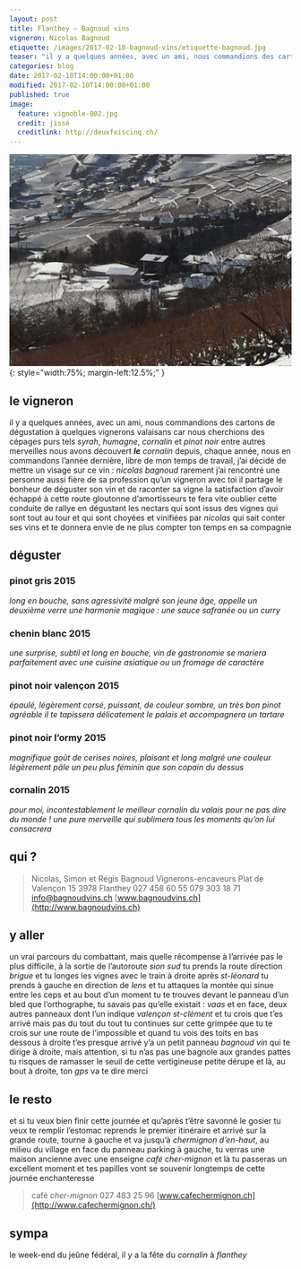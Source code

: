```yaml
---
layout: post
title: Flanthey – Bagnoud vins
vigneron: Nicolas Bagnoud
etiquette: /images/2017-02-10-bagnoud-vins/etiquette-bagnoud.jpg
teaser: "il y a quelques années, avec un ami, nous commandions des cartons de dégustation à quelques vignerons valaisans car nous cherchions des cépages purs tels syrah, humagne, cornalin et pinot noir entre autres merveilles nous avons découvert le cornalin..."
categories: blog
date: 2017-02-10T14:00:00+01:00
modified: 2017-02-10T14:00:00+01:00
published: true
image:
  feature: vignoble-002.jpg
  credit: jissé
  creditlink: http://deuxfoiscinq.ch/
---
```


![étiquette bagnoud vins](/images/2017-02-10-bagnoud-vins/domaine-bagnoud.jpg){: style="width:75%; margin-left:12.5%;" }

## le vigneron
il y a quelques années, avec un ami, nous commandions des cartons de dégustation à quelques vignerons valaisans car nous cherchions des cépages purs tels *syrah*, *humagne*, *cornalin* et *pinot noir* entre autres merveilles nous avons découvert ***le*** *cornalin*
depuis, chaque année, nous en commandons
l’année dernière, libre de mon temps de travail, j’ai décidé de mettre un visage sur ce vin : *nicolas bagnoud*
rarement j’ai rencontré une personne aussi fière de sa profession qu’un vigneron
avec toi il partage le bonheur de déguster son vin et de raconter sa vigne
la satisfaction d’avoir échappé à cette route gloutonne d’amortisseurs te fera vite oublier cette conduite de rallye en dégustant les nectars qui sont issus des vignes qui sont tout au tour et qui sont choyées et vinifiées par *nicolas* qui sait conter ses vins et te donnera envie de ne plus compter ton temps en sa compagnie

## déguster

### pinot gris 2015
*long en bouche, sans agressivité malgré son jeune âge, appelle un deuxième verre
une harmonie magique : une sauce safranée ou un curry*

### chenin blanc 2015
*une surprise, subtil et long en bouche, vin de gastronomie
se mariera parfaitement avec une cuisine asiatique ou un fromage de caractère*

### pinot noir valençon 2015
*épaulé, légèrement corsé, puissant, de couleur sombre, un très bon pinot
agréable il te tapissera délicatement le palais et accompagnera un tartare*

### pinot noir l’ormy 2015
*magnifique goût de cerises noires, plaisant et long malgré une couleur légèrement pâle un peu plus féminin que son copain du dessus*

### cornalin 2015
*pour moi, incontestablement le meilleur *cornalin* du *valais* pour ne pas dire du monde !
une pure merveille qui sublimera tous les moments qu’on lui consacrera*

## qui ?
> Nicolas, Simon et Régis Bagnoud
> Vignerons-encaveurs
> Plat de Valençon 15
> 3978 Flanthey
> 027 458 60 55
> 079 303 18 71
> [info@bagnoudvins.ch](mailto:info@bagnoudvins.ch)
> [www.bagnoudvins.ch](http://www.bagnoudvins.ch)

## y aller
un vrai parcours du combattant, mais quelle récompense à l’arrivée
pas le plus difficile, à la sortie de l’autoroute *sion sud* tu prends la route direction *brigue* et tu longes les vignes avec le train à droite
après *st-léonard* tu prends à gauche en direction de *lens* et tu attaques la montée qui sinue entre les ceps et au bout d’un moment tu te trouves devant le panneau d’un bled que l’orthographe, tu savais pas qu’elle existait : *vaas* et en face, deux autres panneaux dont l’un indique *valençon st-clément* et tu crois que t’es arrivé mais pas du tout du tout
tu continues sur cette grimpée que tu te crois sur une route de l’impossible et quand tu vois des toits en bas dessous à droite t’es presque arrivé
y’a un petit panneau *bagnoud vin* qui te dirige à droite, mais attention, si tu n’as pas une bagnole aux grandes pattes tu risques de ramasser le seuil de cette vertigineuse petite dérupe
et là, au bout à droite, ton *gps* va te dire merci

## le resto
et si tu veux bien finir cette journée et qu’après t’être savonné le gosier tu veux te remplir l’estomac reprends le premier itinéraire et arrivé sur la grande route, tourne à gauche et va jusqu’à *chermignon d’en-haut*, au milieu du village en face du panneau parking à gauche, tu verras une maison ancienne avec une enseigne *café cher-mignon*
et là tu passeras un excellent moment et tes papilles vont se souvenir longtemps de cette journée enchanteresse

> café *cher-mignon*
> 027 483 25 96
> [www.cafechermignon.ch](http://www.cafechermignon.ch/)

## sympa
le week-end du jeûne fédéral, il y a la fête du *cornalin* à *flanthey*
